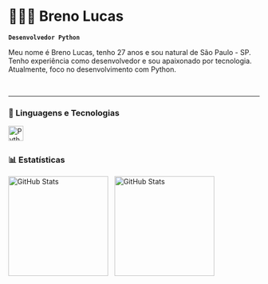 # 👨🏻‍💻 Breno Lucas

**`Desenvolvedor Python`**

Meu nome é Breno Lucas, tenho 27 anos e sou natural de São Paulo - SP. Tenho experiência como desenvolvedor e sou apaixonado por tecnologia. Atualmente, foco no desenvolvimento com Python. 

<br/>

---

### 🤖 Linguagens e Tecnologias

<img 
    align="left" 
    alt="Python"
    title="Python"
    width="30px" 
    style="padding-right: 10px;" 
    src="https://cdn.jsdelivr.net/gh/devicons/devicon@latest/icons/python/python-original.svg" 
/>

<br/>
<br/>

### 📊 Estatísticas

<p>
  <img 
    align="left" 
    alt="GitHub Stats" 
    height="200" 
    style="padding-right: 10px;" 
    src="https://github-readme-stats.vercel.app/api?username=BrenoLucas&show_icons=true&theme=tokyonight&include_all_commits=true&locale=pt-br" 
  />

<img 
      align="left" 
      alt="GitHub Stats" 
      height="200" 
      src="https://github-readme-stats.vercel.app/api/top-langs/?username=BrenoLucas&theme=tokyonight&layout=compact&custom_title=Tecnologias&langs_count=9" 
  />
</p>

